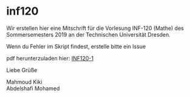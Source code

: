 # inf120
Wir erstellen hier eine Mitschrift für die Vorlesung INF-120 (Mathe) des Sommersemesters 2019 an der Technischen Universität Dresden.

Wenn du Fehler im Skript findest, erstelle bitte ein Issue  

pdf herunterzuladen hier:
[INF120-1](https://github.com/CU1KNIGHT/inf120/raw/master/main.pdf)  


Liebe Grüße 
  
Mahmoud Kiki  
Abdelshafi Mohamed
